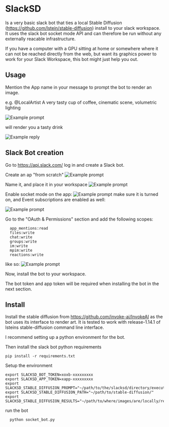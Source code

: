 
# SlackSD
  Is a very basic slack bot that ties a local Stable Diffusion
  (https://github.com/lstein/stable-diffusion) install to your slack workspace.
  It uses the slack bot socket mode API and can therefore be run without any 
  externally reacable infrastructure.

  If you have a computer with a GPU sitting at home or somewhere where it can not be 
  reached directly from the web, but want its graphics power to work for your Slack 
  Workspace, this bot might just help you out.

## Usage

  Mention the App name in your message to prompt the bot to render an image.

  e.g.
  @LocalArtist A very tasty cup of coffee, cinematic scene, volumetric lighting
  
  ![Example prompt](images/app_example_prompt.png)

  will render you a tasty drink

  ![Example reply](images/app_example_reply.png)



## Slack Bot creation
  Go to https://api.slack.com/ log in and create a Slack bot.

  Create an ap "from scratch"
  ![Example prompt](images/slack_create_app.png)

  Name it, and place it in your workspace
  ![Example prompt](images/slack_app_name.png)
 
  Enable socket mode on the app: 
  ![Example prompt](images/slack_sock_mode_disabled.png)
  make sure it is turned on, and Event subscriptions are enabled as well:
  
  ![Example prompt](images/slack_socket_mode_enabled.png)

  Go to the "OAuth & Permissions" section and add the following scopes:
```
  app_mentions:read
  files:write
  chat:write
  groups:write
  im:write
  mpim:write
  reactions:write
```
  like so:
  ![Example prompt](images/slack_scopes.png)

  Now, install the bot to your workspace.

  The bot token and app token will be required when installing the bot in the next section.
  

## Install
  Install the stable diffusion from https://github.com/invoke-ai/InvokeAI as the bot
  uses its interface to render art.
  It is tested to work with release-1.14.1 of lsteins stable-diffusion command line interface.

  I recommend setting up a python environment for the bot.
  
  Then install the slack bot python requirements
```
pip install -r requirements.txt
```

  Setup the environment
```
export SLACKSD_BOT_TOKEN=xoxb-xxxxxxxxx
export SLACKSD_APP_TOKEN=xapp-xxxxxxxxx
export SLACKSD_STABLE_DIFFUSION_PROMPT="~/path/to/the/slacksd/directory/execute_prompt"
export SLACKSD_STABLE_DIFFUSION_PATH="~/path/to/stable-diffusion/"
export SLACKSD_STABLE_DIFFUSION_RESULTS="~/path/to/where/images/are/locally/rendered/to/"
```

  run the bot

```
  python socket_bot.py
```

  

     

















